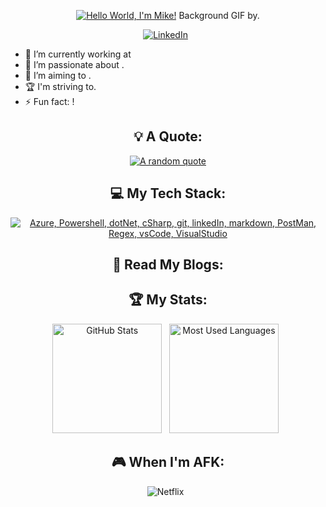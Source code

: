 <div align="center">

[![Hello World, I'm Mike!](assets/header.gif)](https://github.com/mikebijl)
Background GIF by.

[![LinkedIn](https://skillicons.dev/icons?i=linkedin)](https://www.linkedin.com/in/mikebijl/) &nbsp;

</div>

- 🔭 I’m currently working at 
- 🌱 I’m passionate about .
- 📝 I’m aiming to .
- 🏆 I'm striving to.
- ⚡ Fun fact: !

<div align="center">

## 💡 A Quote:

[![A random quote](https://quotes-github-readme.vercel.app/api?type=horizontal&theme=dark)](https://github.com/piyushsuthar/github-readme-quotes)

## 💻 My Tech Stack:

[![Azure, Powershell, dotNet, cSharp, git, linkedIn, markdown, PostMan, Regex, vsCode, VisualStudio](https://skillicons.dev/icons?i=azure,powershell,dotnet,cs,git,linkedin,md,postman,regex,vscode,visualstudio)](https://skillicons.dev)

## 📖 Read My Blogs:


## 🏆 My Stats:

<p>
    <img height=175 alt="GitHub Stats" src="https://github-readme-stats.vercel.app/api?username=mikebijl&show_icons=true&count_private=true&theme=dark" />&nbsp;&nbsp;
    <img height=175 alt="Most Used Languages" src="https://github-readme-stats.vercel.app/api/top-langs/?username=mikebijl&layout=compact&theme=dark" />&nbsp;&nbsp;
</p>


## 🎮 When I'm AFK:

![Netflix](https://img.shields.io/badge/Netflix-E50914?style=for-the-badge&logo=netflix&logoColor=white) &nbsp;

</div>
